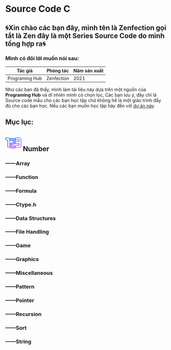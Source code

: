 # Source Code C

## 🌀Xin chào các bạn đây, mình tên là Zenfection gọi tắt là Zen đây là một Series Source Code do mình tổng hợp ra🌀

### Mình có đôi lời muốn nói sau:

| Tác giả        | Phóng tác  | Năm sản xuất |
| -------------- | ---------- | ------------ |
| Programing Hub | Zenfection | 2021         |

Như các bạn đã thấy, mình làm tài liệu này dựa trên một nguồn của **Programing Hub** và dĩ nhiên mình có chọn lọc, Các bạn lưu ý, đây chỉ là Source code mẫu cho các bạn học tập chứ không hề là một giáo trình đầy đủ cho các bạn học. Nếu các bạn muốn học tập hãy đến với [dự án này](https://bitly.com/zencourse)

## **Mục lục:**

## <img title="" src="https://raw.githubusercontent.com/Zenfection/Image/master/2020/08/23-20-13-21-icons8_numbers_64px_1.png" alt="icons8_numbers_64px_1.png" width="50"> Number

### ——Array

### ——Function

### ——Formula

### ——Ctype.h

### ——Data Structures

### ——File Handling

### ——Game

### ——Graphics

### ——Miscellaneous

### ——Pattern

### ——Pointer

### ——Recursion

### ——Sort

### ——String
